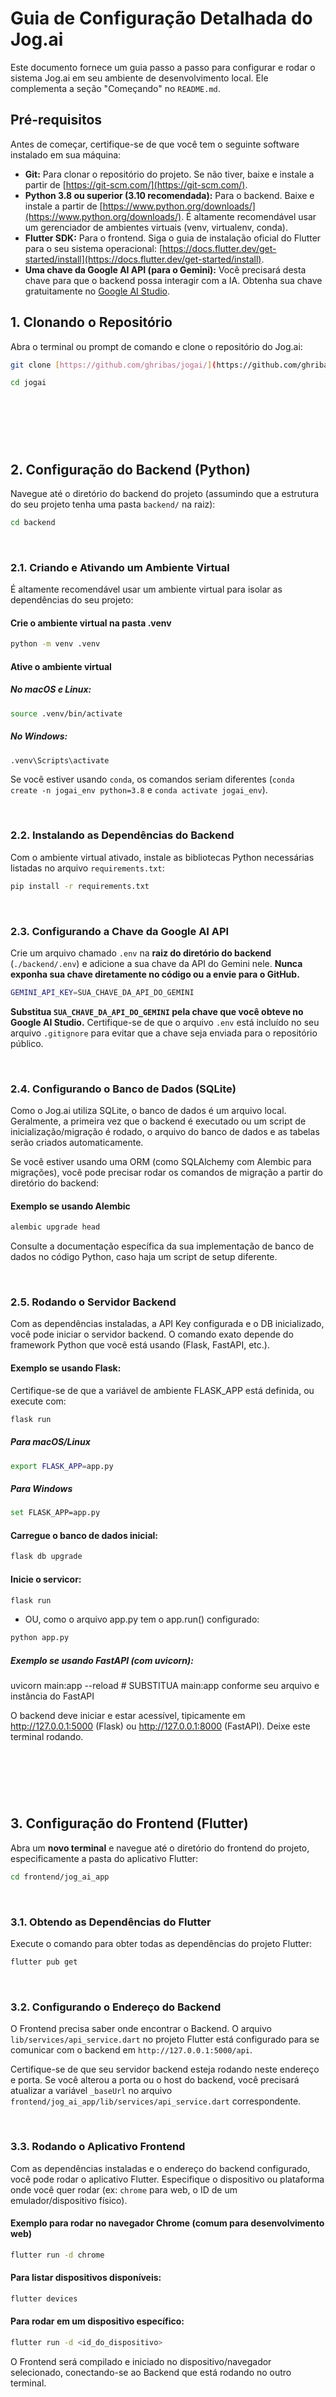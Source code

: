 # Guia de Configuração Detalhada do Jog.ai

Este documento fornece um guia passo a passo para configurar e rodar o sistema Jog.ai em seu ambiente de desenvolvimento local. Ele complementa a seção "Começando" no `README.md`.

## Pré-requisitos

Antes de começar, certifique-se de que você tem o seguinte software instalado em sua máquina:

* **Git:** Para clonar o repositório do projeto. Se não tiver, baixe e instale a partir de [https://git-scm.com/](https://git-scm.com/).
* **Python 3.8 ou superior (3.10 recomendada):** Para o backend. Baixe e instale a partir de [https://www.python.org/downloads/](https://www.python.org/downloads/). É altamente recomendável usar um gerenciador de ambientes virtuais (venv, virtualenv, conda).
* **Flutter SDK:** Para o frontend. Siga o guia de instalação oficial do Flutter para o seu sistema operacional: [https://docs.flutter.dev/get-started/install](https://docs.flutter.dev/get-started/install).
* **Uma chave da Google AI API (para o Gemini):** Você precisará desta chave para que o backend possa interagir com a IA. Obtenha sua chave gratuitamente no [Google AI Studio](https://aistudio.google.com/).

## 1. Clonando o Repositório

Abra o terminal ou prompt de comando e clone o repositório do Jog.ai:

```bash
git clone [https://github.com/ghribas/jogai/](https://github.com/ghribas/jogai/)
```
```bash
cd jogai
```

&nbsp;
---
&nbsp;

## 2. Configuração do Backend (Python)

Navegue até o diretório do backend do projeto (assumindo que a estrutura do seu projeto tenha uma pasta `backend/` na raiz):

```bash
cd backend
```
&nbsp;

### 2.1. Criando e Ativando um Ambiente Virtual

É altamente recomendável usar um ambiente virtual para isolar as dependências do seu projeto:

#### Crie o ambiente virtual na pasta .venv
```bash
python -m venv .venv
```

#### Ative o ambiente virtual
##### No macOS e Linux:
```bash
source .venv/bin/activate
```

##### No Windows:
```bash
.venv\Scripts\activate
```
Se você estiver usando `conda`, os comandos seriam diferentes (`conda create -n jogai_env python=3.8` e `conda activate jogai_env`).

&nbsp;

### 2.2. Instalando as Dependências do Backend

Com o ambiente virtual ativado, instale as bibliotecas Python necessárias listadas no arquivo `requirements.txt`:
```bash
pip install -r requirements.txt
```
&nbsp;

### 2.3. Configurando a Chave da Google AI API

Crie um arquivo chamado `.env` na **raiz do diretório do backend** (`./backend/.env`) e adicione a sua chave da API do Gemini nele. **Nunca exponha sua chave diretamente no código ou a envie para o GitHub.**
```bash
GEMINI_API_KEY=SUA_CHAVE_DA_API_DO_GEMINI
```
**Substitua `SUA_CHAVE_DA_API_DO_GEMINI` pela chave que você obteve no Google AI Studio.** Certifique-se de que o arquivo `.env` está incluído no seu arquivo `.gitignore` para evitar que a chave seja enviada para o repositório público.

&nbsp;

### 2.4. Configurando o Banco de Dados (SQLite)

Como o Jog.ai utiliza SQLite, o banco de dados é um arquivo local. Geralmente, a primeira vez que o backend é executado ou um script de inicialização/migração é rodado, o arquivo do banco de dados e as tabelas serão criados automaticamente.

Se você estiver usando uma ORM (como SQLAlchemy com Alembic para migrações), você pode precisar rodar os comandos de migração a partir do diretório do backend:

#### Exemplo se usando Alembic
```bash
alembic upgrade head
```

Consulte a documentação específica da sua implementação de banco de dados no código Python, caso haja um script de setup diferente.

&nbsp;

### 2.5. Rodando o Servidor Backend

Com as dependências instaladas, a API Key configurada e o DB inicializado, você pode iniciar o servidor backend. O comando exato depende do framework Python que você está usando (Flask, FastAPI, etc.).

#### Exemplo se usando Flask:
Certifique-se de que a variável de ambiente FLASK_APP está definida, ou execute com: 
```bash
flask run
```

##### Para macOS/Linux
```bash
export FLASK_APP=app.py
```

##### Para Windows
```bash
set FLASK_APP=app.py
```

#### Carregue o banco de dados inicial:
```bash
flask db upgrade
```

#### Inicie o servicor:
```bash
flask run
```
- OU, como o arquivo app.py tem o app.run() configurado:
```bash
python app.py
```

##### Exemplo se usando FastAPI (com uvicorn):
uvicorn main:app --reload # SUBSTITUA main:app conforme seu arquivo e instância do FastAPI

O backend deve iniciar e estar acessível, tipicamente em http://127.0.0.1:5000 (Flask) ou http://127.0.0.1:8000 (FastAPI). Deixe este terminal rodando.


&nbsp;
---
&nbsp;


## 3. Configuração do Frontend (Flutter)

Abra um **novo terminal** e navegue até o diretório do frontend do projeto, especificamente a pasta do aplicativo Flutter:
```bash
cd frontend/jog_ai_app
```
&nbsp;

### 3.1. Obtendo as Dependências do Flutter

Execute o comando para obter todas as dependências do projeto Flutter:
```bash
flutter pub get
```
&nbsp;

### 3.2. Configurando o Endereço do Backend

O Frontend precisa saber onde encontrar o Backend. O arquivo `lib/services/api_service.dart` no projeto Flutter está configurado para se comunicar com o backend em `http://127.0.0.1:5000/api`.

Certifique-se de que seu servidor backend esteja rodando neste endereço e porta. Se você alterou a porta ou o host do backend, você precisará atualizar a variável `_baseUrl` no arquivo `frontend/jog_ai_app/lib/services/api_service.dart` correspondente.

&nbsp;

### 3.3. Rodando o Aplicativo Frontend

Com as dependências instaladas e o endereço do backend configurado, você pode rodar o aplicativo Flutter. Especifique o dispositivo ou plataforma onde você quer rodar (ex: `chrome` para web, o ID de um emulador/dispositivo físico).

#### Exemplo para rodar no navegador Chrome (comum para desenvolvimento web)
```bash
flutter run -d chrome
```

#### Para listar dispositivos disponíveis:
```bash
flutter devices
```

#### Para rodar em um dispositivo específico:
```bash
flutter run -d <id_do_dispositivo>
```

O Frontend será compilado e iniciado no dispositivo/navegador selecionado, conectando-se ao Backend que está rodando no outro terminal.


&nbsp;
---
&nbsp;


## 4. Primeiro Uso

1. Uma vez que tanto o Backend quanto o Frontend estejam rodando sem erros, acesse a interface do Jog.ai (geralmente a URL aberta pelo comando `flutter run`).
2. Use a tela de registro para criar um novo usuário.
3. Faça login com as credenciais que você acabou de criar.
4. No dashboard, encontre a opção para "Iniciar Novo Jogo".
5. Defina a sua primeira aventura e comece a interagir no chat!

&nbsp;
---
&nbsp;

Se encontrar quaisquer problemas, verifique as mensagens de erro no terminal do Backend e do Frontend. Problemas comuns incluem variáveis de ambiente incorretas, dependências faltando, ou o Backend não estar rodando antes de tentar iniciar o Frontend. Se os servidores (Backend e Frontend) parecem estar rodando, mas a comunicação não funciona, verifique os firewalls ou se as portas estão acessíveis.
